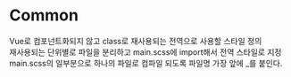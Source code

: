 # Common

Vue로 컴포넌트화되지 않고 class로 재사용되는 전역으로 사용할 스타일 정의  
재사용되는 단위별로 파일을 분리하고 main.scss에 import해서 전역 스타일로 지정  
main.scss의 일부분으로 하나의 파일로 컴파일 되도록 파일명 가장 앞에 \_를 붙인다.
